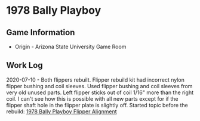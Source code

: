 # 1978 Bally Playboy

## Game Information

* Origin - Arizona State University Game Room

## Work Log

2020-07-10 - Both flippers rebuilt. Flipper rebuild kit had incorrect nylon flipper bushing and coil sleeves. Used flipper bushing and coil sleeves from very old unused parts. Left flipper sticks out of coil 1/16" more than the right coil. I can't see how this is possible with all new parts except for if the flipper shaft hole in the flipper plate is slightly off. Started topic before the rebuild: [1978 Bally Playboy Flipper Alignment](https://pinside.com/pinball/forum/topic/1978-bally-playboy-flipper-alignment)